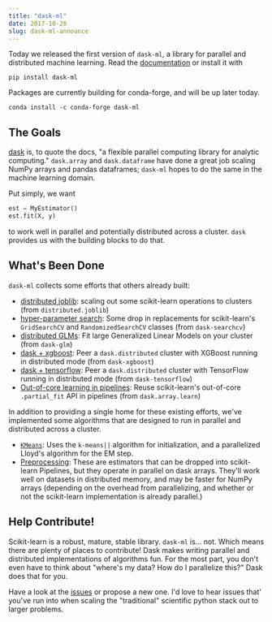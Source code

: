 ```yaml
---
title: "dask-ml"
date: 2017-10-26
slug: dask-ml-announce
---
```


Today we released the first version of ``dask-ml``, a library for parallel and
distributed machine learning. Read the [documentation][docs] or install it with

```
pip install dask-ml
```

Packages are currently building for conda-forge, and will be up later today.

```
conda install -c conda-forge dask-ml
```

## The Goals

[dask][dask] is, to quote the docs, "a flexible parallel computing library for
analytic computing." ``dask.array`` and ``dask.dataframe`` have done a great job
scaling NumPy arrays and pandas dataframes; ``dask-ml`` hopes to do the same in
the machine learning domain.

Put simply, we want

```python
est = MyEstimator()
est.fit(X, y)
```

to work well in parallel and potentially distributed across a cluster. `dask`
provides us with the building blocks to do that.

## What's Been Done

`dask-ml` collects some efforts that others already built:

- [distributed joblib](http://dask-ml.readthedocs.io/en/latest/joblib.html):
  scaling out some scikit-learn operations to clusters (from
  `distributed.joblib`)
- [hyper-parameter
  search](http://dask-ml.readthedocs.io/en/latest/hyper-parameter-search.html):
  Some drop in replacements for scikit-learn's `GridSearchCV` and
  `RandomizedSearchCV` classes (from `dask-searchcv`)
- [distributed GLMs](http://dask-ml.readthedocs.io/en/latest/glm.html): Fit
  large Generalized Linear Models on your cluster (from `dask-glm`)
- [dask + xgboost](http://dask-ml.readthedocs.io/en/latest/xgboost.html): Peer a
  `dask.distributed` cluster with XGBoost running in distributed mode (from
  `dask-xgboost`)
- [dask + tensorflow](http://dask-ml.readthedocs.io/en/latest/tensorflow.html):
  Peer a `dask.distributed` cluster with TensorFlow running in distributed mode
  (from `dask-tensorflow`)
- [Out-of-core learning in
  pipelines](http://dask-ml.readthedocs.io/en/latest/incremental.html): Reuse
  scikit-learn's out-of-core `.partial_fit` API in pipelines (from
  `dask.array.learn`)

In addition to providing a single home for these existing efforts, we've
implemented some algorithms that are designed to run in parallel and distributed
across a cluster.

- [`KMeans`](http://dask-ml.readthedocs.io/en/latest/modules/generated/dask_ml.cluster.KMeans.html#dask_ml.cluster.KMeans):
  Uses the `k-means||` algorithm for initialization, and a parallelized Lloyd's
  algorithm for the EM step.
- [Preprocessing](http://dask-ml.readthedocs.io/en/latest/modules/api.html#module-dask_ml.preprocessing):
  These are estimators that can be dropped into scikit-learn Pipelines, but they
  operate in parallel on dask arrays. They'll work well on datasets in
  distributed memory, and may be faster for NumPy arrays (depending on the
  overhead from parallelizing, and whether or not the scikit-learn
  implementation is already parallel.)
  
## Help Contribute!

Scikit-learn is a robust, mature, stable library. `dask-ml` is... not. Which
means there are plenty of places to contribute! Dask makes writing parallel and
distributed implementations of algorithms fun. For the most part, you don't even
have to think about "where's my data? How do I parallelize this?" Dask does that
for you.

Have a look at the [issues](https://github.com/dask/dask-ml/issues) or propose a
new one. I'd love to hear issues that' you've run into when scaling the
"traditional" scientific python stack out to larger problems.

[docs]: http://dask-ml.readthedocs.io/en/latest/
[repo]: https://github.com/dask/dask-ml
[dask]: http://dask.pydata.org/en/latest/
